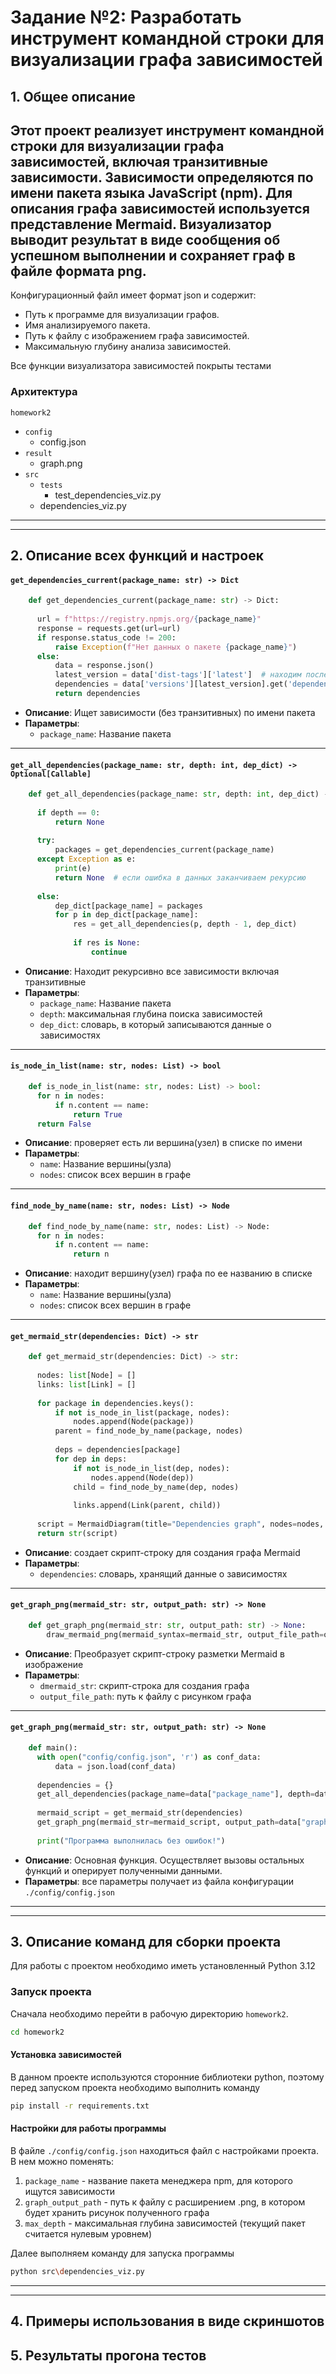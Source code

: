 # Задание №2: Разработать инструмент командной строки для визуализации графа зависимостей

## 1. Общее описание
Этот проект реализует инструмент командной строки для визуализации графа
зависимостей, включая транзитивные зависимости. Зависимости определяются по имени 
пакета языка JavaScript (npm). Для описания графа зависимостей используется 
представление Mermaid. Визуализатор выводит результат в виде сообщения об
успешном выполнении и сохраняет граф в файле формата png.
---
Конфигурационный файл имеет формат json и содержит:
+ Путь к программе для визуализации графов.
+ Имя анализируемого пакета.
+ Путь к файлу с изображением графа зависимостей.
+ Максимальную глубину анализа зависимостей.

Все функции визуализатора зависимостей покрыты тестами

### Архитектура
`homework2`
+ `config`
  + config.json
+ `result` 
  + graph.png
+ `src`
  + `tests`
      + test_dependencies_viz.py
  + dependencies_viz.py


---

---

## 2. Описание всех функций и настроек

#### `get_dependencies_current(package_name: str) -> Dict`
```Python
    def get_dependencies_current(package_name: str) -> Dict:
    
      url = f"https://registry.npmjs.org/{package_name}"
      response = requests.get(url=url)
      if response.status_code != 200:
          raise Exception(f"Нет данных о пакете {package_name}")
      else:
          data = response.json()
          latest_version = data['dist-tags']['latest']  # находим последнюю версию
          dependencies = data['versions'][latest_version].get('dependencies', {})  # находим зависимости
          return dependencies
```
- **Описание**: Ищет зависимости (без транзитивных) по имени пакета
- **Параметры**:
  - `package_name`: Название пакета

---

#### `get_all_dependencies(package_name: str, depth: int, dep_dict) -> Optional[Callable]`
```Python
    def get_all_dependencies(package_name: str, depth: int, dep_dict) -> Optional[Callable]:
    
      if depth == 0:
          return None
  
      try:
          packages = get_dependencies_current(package_name)
      except Exception as e:
          print(e)
          return None  # если ошибка в данных заканчиваем рекурсию
  
      else:
          dep_dict[package_name] = packages
          for p in dep_dict[package_name]:
              res = get_all_dependencies(p, depth - 1, dep_dict)
  
              if res is None:
                  continue
```
- **Описание**: Находит рекурсивно все зависимости включая транзитивные
- **Параметры**:
  - `package_name`: Название пакета
  - `depth`: максимальная глубина поиска зависимостей
  - `dep_dict`: словарь, в который записываются данные о зависимостях

---

#### `is_node_in_list(name: str, nodes: List) -> bool`
```Python
    def is_node_in_list(name: str, nodes: List) -> bool:
      for n in nodes:
          if n.content == name:
              return True
      return False
```
- **Описание**: проверяет есть ли вершина(узел) в списке по имени
- **Параметры**:
  - `name`: Название вершины(узла)
  - `nodes`: список всех вершин в графе

---

#### `find_node_by_name(name: str, nodes: List) -> Node`
```Python
    def find_node_by_name(name: str, nodes: List) -> Node:
      for n in nodes:
          if n.content == name:
              return n
```
- **Описание**: находит вершину(узел) графа по ее названию в списке
- **Параметры**:
  - `name`: Название вершины(узла)
  - `nodes`: список всех вершин в графе

---

#### `get_mermaid_str(dependencies: Dict) -> str`
```Python
    def get_mermaid_str(dependencies: Dict) -> str:
   
      nodes: list[Node] = []
      links: list[Link] = []
  
      for package in dependencies.keys():
          if not is_node_in_list(package, nodes):
              nodes.append(Node(package))
          parent = find_node_by_name(package, nodes)
  
          deps = dependencies[package]
          for dep in deps:
              if not is_node_in_list(dep, nodes):
                  nodes.append(Node(dep))
              child = find_node_by_name(dep, nodes)
  
              links.append(Link(parent, child))
  
      script = MermaidDiagram(title="Dependencies graph", nodes=nodes, links=links)
      return str(script)
```
- **Описание**: создает скрипт-строку для создания графа Mermaid
- **Параметры**:
  - `dependencies`: словарь, хранящий данные о зависимостях

---

#### `get_graph_png(mermaid_str: str, output_path: str) -> None`
```Python
    def get_graph_png(mermaid_str: str, output_path: str) -> None:
        draw_mermaid_png(mermaid_syntax=mermaid_str, output_file_path=output_path)
```
- **Описание**: Преобразует скрипт-строку разметки Mermaid в изображение
- **Параметры**:
  - `dmermaid_str`: скрипт-строка для создания графа
  - `output_file_path`: путь к файлу с рисунком графа

---

#### `get_graph_png(mermaid_str: str, output_path: str) -> None`
```Python
    def main():
      with open("config/config.json", 'r') as conf_data:
          data = json.load(conf_data)
  
      dependencies = {}
      get_all_dependencies(package_name=data["package_name"], depth=data["max_depth"], dep_dict=dependencies)
  
      mermaid_script = get_mermaid_str(dependencies)
      get_graph_png(mermaid_str=mermaid_script, output_path=data["graph_output_path"])
  
      print("Программа выполнилась без ошибок!")
```
- **Описание**: Основная функция. Осуществляет вызовы остальных функций и оперирует полученными данными.
- **Параметры**: все параметры получает из файла конфигурации `./config/config.json`

---

---

## 3. Описание команд для сборки проекта
Для работы с проектом необходимо иметь установленный Python 3.12

### Запуск проекта
Сначала необходимо перейти в рабочую директорию ```homework2```.
```bash
cd homework2
```

#### Установка зависимостей
В данном проекте используются сторонние библиотеки python, поэтому перед запуском проекта
необходимо выполнить команду
```bash
pip install -r requirements.txt
```

#### Настройки для работы программы
В файле ```./config/config.json``` находиться файл с настройками проекта.
В нем можно поменять:
1. ```package_name``` - название пакета менеджера npm, для которого ищутся зависимости
2. ```graph_output_path``` - путь к файлу с расширением .png, в котором будет хранить рисунок полученного графа
3. ```max_depth``` - максимальная глубина зависимостей (текущий пакет считается нулевым уровнем)

Далее выполняем команду для запуска программы
```bash
python src\dependencies_viz.py
```

---

---

## 4. Примеры использования в виде скриншотов

## 5. Результаты прогона тестов